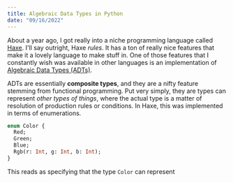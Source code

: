 ```yaml
---
title: Algebraic Data Types in Python
date: "09/16/2022"
---
```


About a year ago, I got really into a niche programming language called [Haxe](https://www.haxe.org). I'll say outright, Haxe *rules*. It has a ton of really nice features that make it a lovely language to make stuff in. One of those features that I constantly wish was available in other languages is an implementation of [Algebraic Data Types (ADTs)](https://en.wikipedia.org/wiki/Algebraic_data_type).

ADTs are essentially **composite types**, and they are a nifty feature stemming from functional programming. Put very simply, they are types can represent *other types of things*, where the actual type is a matter of resolution of production rules or conditions. In Haxe, this was implemented in terms of enumerations.

```haxe
enum Color {
  Red;
  Green;
  Blue;
  Rgb(r: Int, g: Int, b: Int);
}
```

This reads as specifying that the type `Color` can represent

